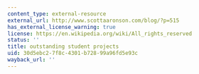 ```yaml
---
content_type: external-resource
external_url: http://www.scottaaronson.com/blog/?p=515
has_external_license_warning: true
license: https://en.wikipedia.org/wiki/All_rights_reserved
status: ''
title: outstanding student projects
uid: 30d5ebc2-7f8c-4301-b728-99a96fd5e93c
wayback_url: ''
---
```

